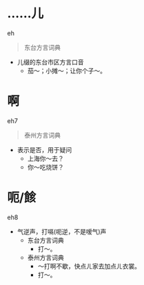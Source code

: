 # ……儿
eh
> 东台方言词典
- 儿缀的东台市区方言口音
  - 茄～；小摊～；让你个子～。

# 啊
eh7
> 泰州方言词典
- 表示是否，用于疑问
  - 上海你～去？
  - 你～吃烧饼？

# 呃/餩
eh8
+ 气逆声，打嗝(呃逆，不是嗳气)声
  * 东台方言词典
    - 打～。
  * 泰州方言词典
    - ～打啊不歇，快点ㄦ家去加点ㄦ衣裳。
    - 打～。
